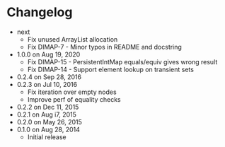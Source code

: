 Changelog
===========

* next
  * Fix unused ArrayList allocation
  * Fix DIMAP-7 - Minor typos in README and docstring
* 1.0.0 on Aug 19, 2020
  * Fix DIMAP-15 - PersistentIntMap equals/equiv gives wrong result
  * Fix DIMAP-14 - Support element lookup on transient sets
* 0.2.4 on Sep 28, 2016
* 0.2.3 on Jul 10, 2016
  * Fix iteration over empty nodes
  * Improve perf of equality checks
* 0.2.2 on Dec 11, 2015
* 0.2.1 on Aug i7, 2015
* 0.2.0 on May 26, 2015
* 0.1.0 on Aug 28, 2014
  * Initial release
